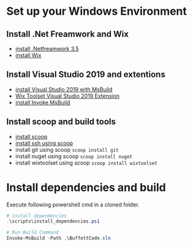 # Set up your Windows Environment
## Install .Net Freamwork and Wix
- [install .Netfreamwork 3.5](https://dotnet.microsoft.com/download/dotnet-framework/net35-sp1)
- [install Wix](https://github.com/wixtoolset/wix3/releases/tag/wix3112rtm)

## Install Visual Studio 2019 and extentions
- [install Visual Studio 2019 with MsBuild](https://visualstudio.microsoft.com/downloads/)
- [Wix Toolset Visual Studio 2019 Extension](https://marketplace.visualstudio.com/items?itemName=WixToolset.WixToolsetVisualStudio2019Extension)
- [install Invoke MsBuild](https://www.powershellgallery.com/packages/Invoke-MsBuild/)

## Install scoop and build tools
- [install scoop](https://scoop.sh)
- [install ssh using scoop](https://github.com/lukesampson/scoop/wiki/SSH-on-Windows)
- install git using scoop `scoop install git`
- install nuget using scoop `scoop install nuget`
- install wixtoolset using scoop `scoop install wixtoolset`

# Install dependencies and build 
Execute following powershell cmd in a cloned folder.

```powershell
# install dependencies
.\scripts\install_dependencies.ps1

# Run Build Command
Invoke-MsBuild -Path .\BuffettCode.sln
```
